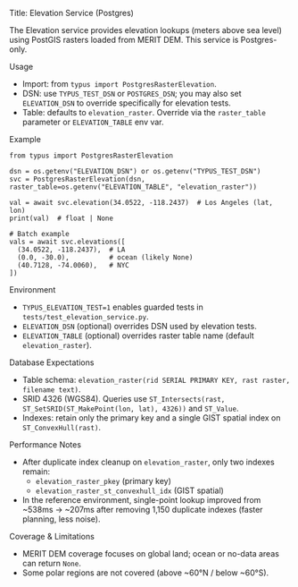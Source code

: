 Title: Elevation Service (Postgres)

The Elevation service provides elevation lookups (meters above sea level) using PostGIS rasters loaded from MERIT DEM. This service is Postgres-only.

Usage

- Import: from `typus import PostgresRasterElevation`.
- DSN: use `TYPUS_TEST_DSN` or `POSTGRES_DSN`; you may also set `ELEVATION_DSN` to override specifically for elevation tests.
- Table: defaults to `elevation_raster`. Override via the `raster_table` parameter or `ELEVATION_TABLE` env var.

Example

```
from typus import PostgresRasterElevation

dsn = os.getenv("ELEVATION_DSN") or os.getenv("TYPUS_TEST_DSN")
svc = PostgresRasterElevation(dsn, raster_table=os.getenv("ELEVATION_TABLE", "elevation_raster"))

val = await svc.elevation(34.0522, -118.2437)  # Los Angeles (lat, lon)
print(val)  # float | None

# Batch example
vals = await svc.elevations([
  (34.0522, -118.2437),  # LA
  (0.0, -30.0),          # ocean (likely None)
  (40.7128, -74.0060),   # NYC
])
```

Environment

- `TYPUS_ELEVATION_TEST=1` enables guarded tests in `tests/test_elevation_service.py`.
- `ELEVATION_DSN` (optional) overrides DSN used by elevation tests.
- `ELEVATION_TABLE` (optional) overrides raster table name (default `elevation_raster`).

Database Expectations

- Table schema: `elevation_raster(rid SERIAL PRIMARY KEY, rast raster, filename text)`.
- SRID 4326 (WGS84). Queries use `ST_Intersects(rast, ST_SetSRID(ST_MakePoint(lon, lat), 4326))` and `ST_Value`.
- Indexes: retain only the primary key and a single GIST spatial index on `ST_ConvexHull(rast)`.

Performance Notes

- After duplicate index cleanup on `elevation_raster`, only two indexes remain:
  - `elevation_raster_pkey` (primary key)
  - `elevation_raster_st_convexhull_idx` (GIST spatial)
- In the reference environment, single-point lookup improved from ~538ms → ~207ms after removing 1,150 duplicate indexes (faster planning, less noise).

Coverage & Limitations

- MERIT DEM coverage focuses on global land; ocean or no-data areas can return `None`.
- Some polar regions are not covered (above ~60°N / below ~60°S).
